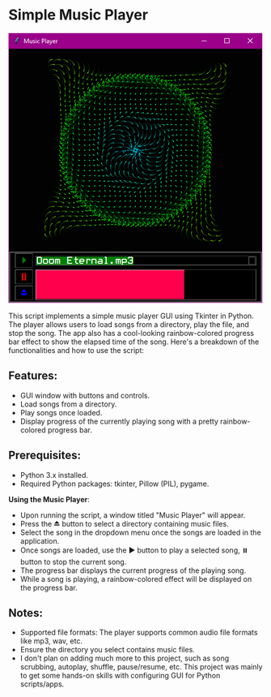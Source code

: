 # Simple Music Player

![screenshot](screenshot.png)

This script implements a simple music player GUI using Tkinter in Python. The player allows users to load songs from a directory, play the file, and stop the song. The app also has a cool-looking rainbow-colored progress bar effect to show the elapsed time of the song. Here's a breakdown of the functionalities and how to use the script:

## Features:

- GUI window with buttons and controls.
- Load songs from a directory.
- Play songs once loaded.
- Display progress of the currently playing song with a pretty rainbow-colored progress bar.

## Prerequisites:

- Python 3.x installed.
- Required Python packages: tkinter, Pillow (PIL), pygame.


**Using the Music Player**:

   - Upon running the script, a window titled "Music Player" will appear.
   - Press the ⏏️ button to select a directory containing music files.
   - Select the song in the dropdown menu once the songs are loaded in the application.
   - Once songs are loaded, use the ▶️ button to play a selected song, ⏸️ button to stop the current song.
   - The progress bar displays the current progress of the playing song.
   - While a song is playing, a rainbow-colored effect will be displayed on the progress bar.

## Notes:

- Supported file formats: The player supports common audio file formats like mp3, wav, etc.
- Ensure the directory you select contains music files.
- I don't plan on adding much more to this project, such as song scrubbing, autoplay, shuffle, pause/resume, etc. This project was mainly to get some hands-on skills with configuring GUI for Python scripts/apps.
